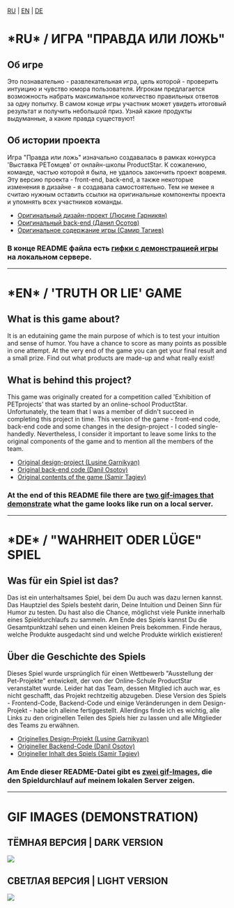 <a href="#ru">RU</a> | <a href="#en">EN</a> | <a href="#de">DE</a>
<h1 id="ru"><b>*RU* / ИГРА "ПРАВДА ИЛИ ЛОЖЬ"</b></h1>
<h2>Об игре</h2>
<p>Это познавательно - развлекательная игра, цель которой - проверить интуицию и чувство юмора пользователя. Игрокам предлагается возможность набрать максимальное количество правильных ответов за одну попытку. В самом конце игры участник может увидеть итоговый результат и получить небольшой приз. Узнай какие продукты выдуманные, а какие правда существуют!</p>
<h2>Об истории проекта</h2>
<p>Игра "Правда или ложь" изначально создавалась в рамках конкурса 'Выставка PETомцев' от онлайн-школы ProductStar. К сожалению, команде, частью которой я была, не удалось закончить проект вовремя. Эту версию проекта - front-end, back-end, а также некоторые изменения в дизайне - я создавала самостоятельно. Тем не менее я считаю нужным оставить ссылки на оригинальные компоненты проекта и упомнять всех участников команды.</p>
<ul>
  <li><a href="https://www.figma.com/design/Aiw9hQidfd019uRZwCxCu9/%D0%B8%D0%B3%D1%80%D0%B0?node-id=233-810&t=cwObnYgXh9k1HN3l-1">Оригинальный дизайн-проект (Люсине Гарникян)</a></li>
  <li><a href="https://github.com/Bounty2049/game_backend">Оригинальный back-end (Данил Осотов)</a></li>
  <li><a href="https://docs.google.com/spreadsheets/d/1yiXrIgpqmw3T9MTWZld9QOT0sKCiGfKelvem-FSw4WA/edit?gid=0#gid=0">Оригинальное содержание игры (Самир Тагиев)</a></li>
</ul>
<h3>В конце README файла есть <a href='#demos'>гифки с демонстрацией игры</a> на локальном сервере.</h3>

<hr>

<h1 id="en"><b>*EN* / 'TRUTH OR LIE' GAME</b></h1>
<h2>What is this game about?</h2>
<p>It is an edutaining game the main purpose of which is to test your intuition and sense of humor. You have a chance to score as many points as possible in one attempt. At the very end of the game you can get your final result and a small prize. Find out what products are made-up and what really exist!</p>
<h2>What is behind this project?</h2>
<p>This game was originally created for a competition called 'Exhibition of PETprojects' that was started by an online-school ProductStar. Unfortunately, the team that I was a member of  didn't succeed in completing this project in time. This version of the game - front-end code, back-end code and some changes in the design-project - I coded single-handedly. Nevertheless, I consider it important to leave some links to the original components of the game and to mention all the members of the team.</p>
<ul>
  <li><a href="https://www.figma.com/design/Aiw9hQidfd019uRZwCxCu9/%D0%B8%D0%B3%D1%80%D0%B0?node-id=233-810&t=cwObnYgXh9k1HN3l-1">Original design-project (Lusine Garnikyan)</a></li>
  <li><a href="https://github.com/Bounty2049/game_backend">Original back-end code (Danil Osotov)</a></li>
  <li><a href="https://docs.google.com/spreadsheets/d/1yiXrIgpqmw3T9MTWZld9QOT0sKCiGfKelvem-FSw4WA/edit?gid=0#gid=0">Original contents of the game (Samir Tagiev)</a></li>
</ul>
<h3>At the end of this README file there are <a href='#demos'>two gif-images that demonstrate</a> what the game looks like run on a local server.</h3>

<hr>

<h1 id="de"><b>*DE* / "WAHRHEIT ODER LÜGE" SPIEL </b></h1>
<h2>Was für ein Spiel ist das?</h2>
<p>Das ist ein unterhaltsames Spiel, bei dem Du auch was dazu lernen kannst. Das Hauptziel des Spiels besteht darin, Deine Intuition und Deinen Sinn für Humor zu testen. Du hast also die Chance, möglichst viele Punkte innerhalb eines Spieldurchlaufs zu sammeln. Am Ende des Spiels kannst Du die Gesamtpunktzahl sehen und einen kleinen Preis bekommen. Finde heraus, welche Produkte ausgedacht sind und welche Produkte wirklich existieren!</p>
<h2>Über die Geschichte des Spiels</h2>
<p>Dieses Spiel wurde ursprünglich für einen Wettbewerb "Ausstellung der Pet-Projekte" entwickelt, der von der Online-Schule ProductStar veranstaltet wurde. Leider hat das Team, dessen Mitglied ich auch war, es nicht geschafft, das Projekt rechtzeitig abzugeben. Diese Version des Spiels - Frontend-Code, Backend-Code und einige Veränderungen in dem Design-Projekt - habe ich alleine fertiggestellt. Allerdings finde ich es wichtig, alle Links zu den originellen Teilen des Spiels hier zu lassen und alle Mitglieder des Teams zu erwähnen.</p>
<ul>
  <li><a href="https://www.figma.com/design/Aiw9hQidfd019uRZwCxCu9/%D0%B8%D0%B3%D1%80%D0%B0?node-id=233-810&t=cwObnYgXh9k1HN3l-1">Originelles Design-Projekt (Lusine Garnikyan)</a></li>
  <li><a href="https://github.com/Bounty2049/game_backend">Origineller Backend-Code (Danil Osotov)</a></li>
  <li><a href="https://docs.google.com/spreadsheets/d/1yiXrIgpqmw3T9MTWZld9QOT0sKCiGfKelvem-FSw4WA/edit?gid=0#gid=0">Origineller Inhalt des Spiels (Samir Tagiev)</a></li>
</ul>

<h3>Am Ende dieser README-Datei gibt es <a href='#demos'>zwei gif-Images</a>, die den Spieldurchlauf auf meinem lokalen Server zeigen.</h3>

<hr>

<h1 id="demos">GIF IMAGES (DEMONSTRATION)</h1>
<h2>ТЁМНАЯ ВЕРСИЯ | DARK VERSION</h2>
<img src='./demos/dark_version.gif'>
<h2>СВЕТЛАЯ ВЕРСИЯ | LIGHT VERSION</h2>
<img src='./demos/light_version.gif'>

